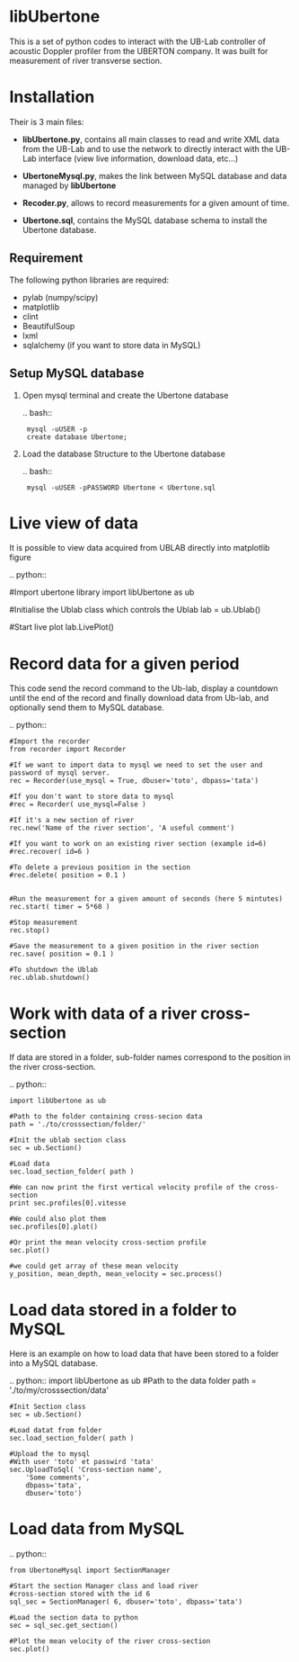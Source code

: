 # libUbertone
This is a set of python codes to interact with the UB-Lab controller of acoustic Doppler profiler from the UBERTON company. It was built for measurement of river transverse section.

# Installation

Their is 3 main files: 

* **libUbertone.py**, contains all main classes to read and write XML data from the UB-Lab and to use the network to directly interact with the UB-Lab interface (view live information, download data, etc...)

* **UbertoneMysql.py**, makes the link between MySQL database and data managed by **libUbertone**

* **Recoder.py**, allows to record measurements for a given amount of time.

* **Ubertone.sql**, contains the MySQL database schema to install the Ubertone database.

## Requirement

The following python libraries are required:

* pylab (numpy/scipy)
* matplotlib
* clint
* BeautifulSoup
* lxml
* sqlalchemy (if you want to store data in MySQL)

## Setup MySQL database 

1. Open mysql terminal and create the Ubertone database 

    .. bash::
    
        mysql -uUSER -p
        create database Ubertone;
    
2. Load the database Structure to the Ubertone database 

    .. bash::
    
        mysql -uUSER -pPASSWORD Ubertone < Ubertone.sql
    
# Live view of data 

It is possible to view data acquired from UBLAB directly into matplotlib figure

.. python::

   #Import ubertone library
   import libUbertone as ub
   
   #Initialise the Ublab class which controls the Ublab
   lab = ub.Ublab()
   
   #Start live plot
   lab.LivePlot()

# Record data for a given period

This code send the record command to the Ub-lab, display a countdown until the end of the record and finally download data from Ub-lab, and optionally send them to MySQL database.

.. python::
    
    #Import the recorder
    from recorder import Recorder
    
    #If we want to import data to mysql we need to set the user and password of mysql server.
    rec = Recorder(use_mysql = True, dbuser='toto', dbpass='tata')
    
    #If you don't want to store data to mysql
    #rec = Recorder( use_mysql=False )
    
    #If it's a new section of river
    rec.new('Name of the river section', 'A useful comment')
    
    #If you want to work on an existing river section (example id=6)
    #rec.recover( id=6 )
    
    #To delete a previous position in the section
    #rec.delete( position = 0.1 )


    #Run the measurement for a given amount of seconds (here 5 mintutes)
    rec.start( timer = 5*60 )
    
    #Stop measurement
    rec.stop()
    
    #Save the measurement to a given position in the river section
    rec.save( position = 0.1 )
    
    #To shutdown the Ublab
    rec.ublab.shutdown()


# Work with data of a river cross-section

If data are stored in a folder, sub-folder names correspond to the position in the river cross-section. 

.. python::
    
    import libUbertone as ub
    
    #Path to the folder containing cross-secion data
    path = './to/crosssection/folder/'
    
    #Init the ublab section class
    sec = ub.Section()
    
    #Load data 
    sec.load_section_folder( path )
    
    #We can now print the first vertical velocity profile of the cross-section
    print sec.profiles[0].vitesse
    
    #We could also plot them
    sec.profiles[0].plot()
    
    #Or print the mean velocity cross-section profile
    sec.plot()
    
    #we could get array of these mean velocity
    y_position, mean_depth, mean_velocity = sec.process()
    
# Load data stored in a folder to MySQL

Here is an example on how to load data that have been stored to a folder into a MySQL database.

.. python::
    import libUbertone as ub
    #Path to the data folder
    path = './to/my/crosssection/data'

    #Init Section class
    sec = ub.Section()
    
    #Load datat from folder
    sec.load_section_folder( path )
    
    #Upload the to mysql
    #With user 'toto' et passwird 'tata'
    sec.UploadToSql( 'Cross-section name',
        'Some comments',
        dbpass='tata',
        dbuser='toto')



# Load data from MySQL

.. python::

    from UbertoneMysql import SectionManager
    
    #Start the section Manager class and load river 
    #cross-section stored with the id 6
    sql_sec = SectionManager( 6, dbuser='toto', dbpass='tata')
    
    #Load the section data to python
    sec = sql_sec.get_section()
    
    #Plot the mean velocity of the river cross-section
    sec.plot()



